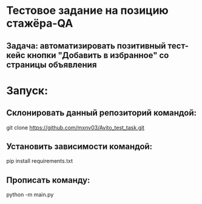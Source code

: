 # Тестовое задание на позицию стажёра-QA
## Задача: автоматизировать позитивный тест-кейс кнопки "Добавить в избранное" со страницы объявления
# Запуск:
## Склонировать данный репозиторий командой: 
git clone https://github.com/mxnv03/Avito_test_task.git
## Установить зависимости командой:
pip install requirements.txt
## Прописать команду:
python -m main.py
